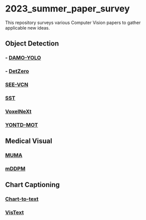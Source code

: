 # 2023_summer_paper_survey

This repository surveys various Computer Vision papers to gather applicable new ideas.


## Object Detection
### - [DAMO-YOLO](https://github.com/Woo-jin-Chung/2023_summer_paper_survey/tree/main/object_detetection/DAMO-YOLO)

### - [DetZero](https://github.com/Woo-jin-Chung/2023_summer_paper_survey/tree/main/object_detetection/DetZero)

### [SEE-VCN](https://github.com/Woo-jin-Chung/2023_summer_paper_survey/tree/main/object_detetection/SEE-VCN)

### [SST](https://github.com/Woo-jin-Chung/2023_summer_paper_survey/tree/main/object_detetection/SST)

### [VoxelNeXt](https://github.com/Woo-jin-Chung/2023_summer_paper_survey/tree/main/object_detetection/VoxelNeXt)

### [YONTD-MOT](https://github.com/Woo-jin-Chung/2023_summer_paper_survey/tree/main/object_detetection/YONTD-MOT)


## Medical Visual
### [MUMA](https://github.com/Woo-jin-Chung/2023_summer_paper_survey/tree/main/medical_visual/MUMA)

### [mDDPM](https://github.com/Woo-jin-Chung/2023_summer_paper_survey/tree/main/medical_visual/mDDPM)


## Chart Captioning
### [Chart-to-text](https://github.com/Woo-jin-Chung/2023_summer_paper_survey/tree/main/chart_captioning/Chart-to-text)

### [VisText](https://github.com/Woo-jin-Chung/2023_summer_paper_survey/tree/main/chart_captioning/VisText)
